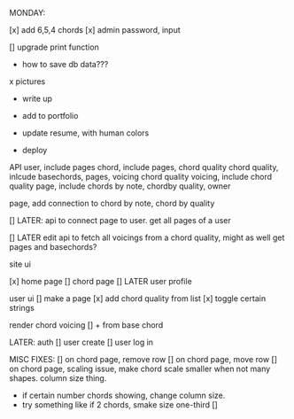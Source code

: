 MONDAY:

[x] add 6,5,4 chords
[x] admin password, input

[] upgrade print function

- how to save db data???

x pictures

- write up

- add to portfolio
- update resume, with human colors

- deploy

API
user, include pages
chord, include pages, chord quality
chord quality, inlcude basechords, pages, voicing
chord quality voicing, include chord quality
page, include chords by note, chordby quality, owner

page, add connection to chord by note, chord by quality

[] LATER: api to connect page to user. get all pages of a user

[] LATER edit api to fetch all voicings from a chord quality, might as well get pages and basechords?

site ui

[x] home page
[] chord page
[] LATER user profile

user ui
[] make a page
[x] add chord quality from list
[x] toggle certain strings

render chord voicing
[] + from base chord

LATER: auth
[] user create
[] user log in

MISC FIXES:
[] on chord page, remove row
[] on chord page, move row
[] on chord page, scaling issue, make chord scale smaller when not many shapes. column size thing.

- if certain number chords showing, change column size.
- try something like if 2 chords, smake size one-third
  []
